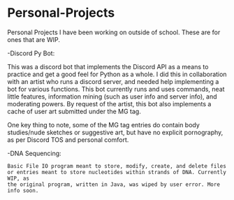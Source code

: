 # Personal-Projects
Personal Projects I have been working on outside of school. These are for ones that are WIP.

-Discord Py Bot:
  
   This was a discord bot that implements the Discord API as a means to practice and get a good feel for Python as a whole. I did this in collaboration with an artist 
   who runs a discord server, and needed help implementing a bot for various functions. This bot currently runs and uses commands, neat little features, information
   mining (such as user info and server info), and moderating powers. By request of the artist, this bot also implements a cache of user art submitted under the MG tag.
   
   One key thing to note, some of the MG tag entries do contain body studies/nude sketches or suggestive art, but 
   have no explicit pornography, as per Discord TOS and personal comfort.
   
   
-DNA Sequencing:

    Basic File IO program meant to store, modify, create, and delete files or entries meant to store nucleotides within strands of DNA. Currently WIP, as 
    the original program, written in Java, was wiped by user error. More info soon.
